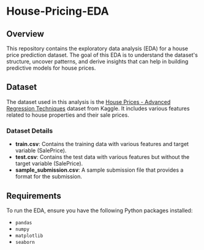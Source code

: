 # House-Pricing-EDA

## Overview

This repository contains the exploratory data analysis (EDA) for a house price prediction dataset. The goal of this EDA is to understand the dataset's structure, uncover patterns, and derive insights that can help in building predictive models for house prices.

## Dataset

The dataset used in this analysis is the [House Prices - Advanced Regression Techniques](https://www.kaggle.com/c/house-prices-advanced-regression-techniques) dataset from Kaggle. It includes various features related to house properties and their sale prices.

### Dataset Details

- **train.csv**: Contains the training data with various features and target variable (SalePrice).
- **test.csv**: Contains the test data with various features but without the target variable (SalePrice).
- **sample_submission.csv**: A sample submission file that provides a format for the submission.

## Requirements

To run the EDA, ensure you have the following Python packages installed:

- `pandas`
- `numpy`
- `matplotlib`
- `seaborn`
